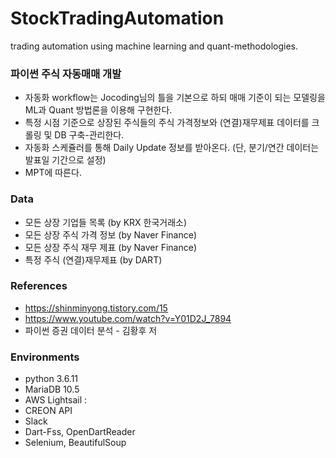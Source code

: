 # StockTradingAutomation
trading automation using machine learning and quant-methodologies.

### 파이썬 주식 자동매매 개발
* 자동화 workflow는 Jocoding님의 틀을 기본으로 하되 매매 기준이 되는 모델링을 ML과 Quant 방법론을 이용해 구현한다.
* 특정 시점 기준으로 상장된 주식들의 주식 가격정보와 (연결)재무제표 데이터를 크롤링 및 DB 구축-관리한다.
* 자동화 스케쥴러를 통해 Daily Update 정보를 받아온다. (단, 분기/연간 데이터는 발표일 기간으로 설정)
* MPT에 따른다.

### Data
* 모든 상장 기업들 목록 (by KRX 한국거래소)
* 모든 상장 주식 가격 정보 (by Naver Finance)
* 모든 상장 주식 재무 제표 (by Naver Finance)
* 특정 주식 (연결)재무제표 (by DART)

### References
* https://shinminyong.tistory.com/15
* https://www.youtube.com/watch?v=Y01D2J_7894
* 파이썬 증권 데이터 분석 - 김황후 저

### Environments
* python 3.6.11
* MariaDB 10.5
* AWS Lightsail :
* CREON API
* Slack
* Dart-Fss, OpenDartReader
* Selenium, BeautifulSoup
